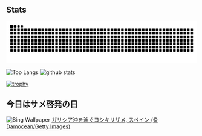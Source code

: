 ## Stats
<picture>
  <source media="(prefers-color-scheme: dark)" srcset="https://raw.githubusercontent.com/ba230t/ba230t/output/github-contribution-grid-snake-dark.svg">
  <source media="(prefers-color-scheme: light)" srcset="https://raw.githubusercontent.com/ba230t/ba230t/output/github-contribution-grid-snake.svg">
  <img alt="github contribution grid snake animation" src="https://raw.githubusercontent.com/ba230t/ba230t/output/github-contribution-grid-snake.svg">
</picture>

<p align="left">
  <img alt="Top Langs" height="150px" src="https://github-readme-stats.vercel.app/api/top-langs/?username=ba230t&layout=compact&theme=transparent" />
  <img alt="github stats" height="150px" src="https://github-readme-stats.vercel.app/api?username=ba230t&theme=transparent" />
</p>

[![trophy](https://github-profile-trophy.vercel.app/?username=ba230t&theme=transparent&column=7)](https://github.com/ryo-ma/github-profile-trophy)


<!-- Bing Wallpaper Start -->
## 今日はサメ啓発の日
![Bing Wallpaper](https://www.bing.com/th?id=OHR.YoungShark_JA-JP0204898221_1920x1080.jpg&rf=LaDigue_1920x1080.jpg&pid=hp)
[ガリシア沖を泳ぐヨシキリザメ, スペイン (© Damocean/Getty Images)](https://www.bing.com/search?q=%E3%83%A8%E3%82%B7%E3%82%AD%E3%83%AA%E3%82%B6%E3%83%A1&form=hpcapt&filters=HpDate%3a%2220250713_1500%22)
<!-- Bing Wallpaper End -->
